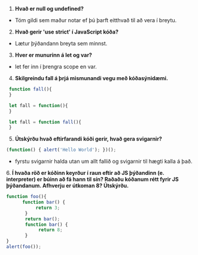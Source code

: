 1. <b>Hvað er null og undefined?</b> 
  * Tóm gildi sem maður notar ef þú þarft eitthvað til að vera í breytu.
2. <b>Hvað gerir 'use strict' í JavaScript kóða?</b> 
  * Lætur þýðandann breyta sem minnst.
3. <b>Hver er munurinn á let og var?</b>
  * let fer inn í þrengra scope en var.

4. <b>Skilgreindu fall á þrjá mismunandi vegu með kóðasýnidæmi.</b>
 ```javascript
  function fall(){
  }
  ```
  
 ```javascript
  let fall = function(){
  }
  ```
  
 ```javascript
  let fall = function fall(){
  }
  ```
5. <b>Útskýrðu hvað eftirfarandi kóði gerir, hvað gera svigarnir?</b>
 ```javascript
 (function() { alert('Hello World'); })();
 ```
 * fyrstu svigarnir halda utan um allt fallið og svigarnir til hægti kalla á það.

6.<b> Í hvaða röð er kóðinn keyrður í raun eftir að JS þýðandinn (e. interpreter) er búinn að fá
hann til sín? Raðaðu kóðanum rétt fyrir JS þýðandanum. Afhverju er útkoman 8? Útskýrðu.</b>
```javascript
function foo(){
      function bar() {
           return 3;
       }
       return bar();
       function bar() {
            return 8;
       }
}
alert(foo()); 

```
